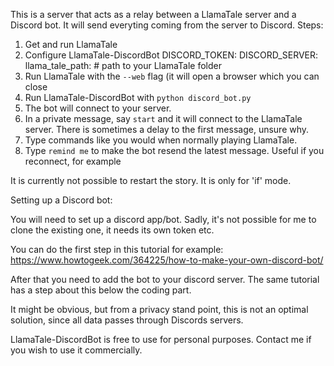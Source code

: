 This is a server that acts as a relay between a LlamaTale server and a Discord bot. It will send everyting coming from the server to Discord.
Steps:
1. Get and run LlamaTale
2. Configure LlamaTale-DiscordBot
   DISCORD_TOKEN:
   DISCORD_SERVER:
   llama_tale_path: # path to your LlamaTale folder
3. Run LlamaTale with the `--web` flag (it will open a browser which you can close
4. Run LlamaTale-DiscordBot with `python discord_bot.py`
5. The bot will connect to your server.
6. In a private message, say `start` and it will connect to the LlamaTale server. There is sometimes a delay to the first message, unsure why.
7. Type commands like you would when normally playing LlamaTale.
8. Type `remind me` to make the bot resend the latest message. Useful if you reconnect, for example

It is currently not possible to restart the story.
It is only for 'if' mode.

Setting up a Discord bot:
   
You will need to set up a discord app/bot. Sadly, it's not possible for me to clone the existing one, it needs its own token etc.

You can do the first step in this tutorial for example: https://www.howtogeek.com/364225/how-to-make-your-own-discord-bot/

After that you need to add the bot to your discord server. The same tutorial has a step about this below the coding part.

It might be obvious, but from a privacy stand point, this is not an optimal solution, since all data passes through Discords servers.

LlamaTale-DiscordBot is free to use for personal purposes. Contact me if you wish to use it commercially.

